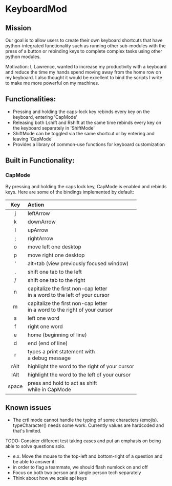 # KeyboardMod

## Mission
Our goal is to allow users to create their own keyboard shortcuts that
have python-integrated functionality such as running other sub-modules with the press of a 
button or rebinding keys to complete complex tasks using other python modules.

Motivation: I, Lawrence, wanted to increase my productivity with a keyboard and reduce the time 
my hands spend moving away from the home row on my keyboard. I also thought it would be excellent
to bind the scripts I write to make me more powerful on my machines.

## Functionalities:
- Pressing and holding the caps-lock key rebinds every key on the keyboard, entering 'CapMode'
- Releasing both Lshift and Rshift at the same time rebinds every key on the keyboard separately in 'ShiftMode'
- ShiftMode can be toggled via the same shortcut or by entering and leaving 'CapMode'
- Provides a library of common-use functions for keyboard customization 


## Built in Functionality:

### CapMode 
By pressing and holding the caps lock key, CapMode is enabled and rebinds keys. Here are some
of the bindings implemented by default:

| Key | Action                                                                         |
|:---:|:-------------------------------------------------------------------------------|
|  j  | leftArrow                                                                      |
|  k  | downArrow                                                                      |
|  l  | upArrow                                                                        |
|  ;  | rightArrow                                                                     |
|  o  | move left one desktop                                                          |
|  p  | move right one desktop                                                         |
|  '  | alt+tab (view previously focused window)                                       |
|  .  | shift one tab to the left                                                      |
|  /  | shift one tab to the right                                                     |
|  n  | capitalize the first non-cap letter <br> in a word to the left of your cursor  |
|  m  | capitalize the first non-cap letter <br> in a word to the right of your cursor |
|  s  | left one word                                                                  |
|  f  | right one word                                                                 |
|  e  | home (beginning of line)                                                       |
|  d  | end (end of line)                                                              |
|  r  | types a print statement with <br> a debug message                              |
| rAlt | highlight the word to the right of your cursor                                 |
| lAlt | highlight the word to the left of your cursor                                  |
| space | press and hold to act as shift <br> while in CapMode                           |




## Known issues

- The crtl mode cannot handle the typing of some characters (emojis). typeCharacter() needs some work. Currently values are hardcoded and that's limited.




TODO: Consider different test taking cases and put an emphasis on being able to solve questions solo.
- e.x. Move the mouse to the top-left and bottom-right of a question and be able to answer it.
- in order to flag a teammate, we should flash numlock on and off
- Focus on both two person and single person tech separately
- Think about how we scale api keys
